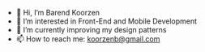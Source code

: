 - 👋 Hi, I’m Barend Koorzen
- 👀 I’m interested in Front-End and Mobile Development
- 🌱 I’m currently improving my design patterns
- 📫 How to reach me: koorzenb@gmail.com
